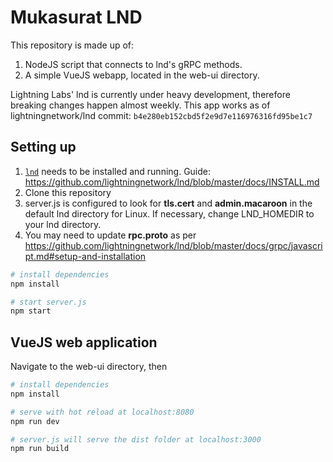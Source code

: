# Mukasurat LND
This repository is made up of:
1. NodeJS script that connects to lnd's gRPC methods.
2. A simple VueJS webapp, located in the web-ui directory.

Lightning Labs' lnd is currently under heavy development, therefore breaking changes happen almost weekly. This app works as of lightningnetwork/lnd commit: `b4e280eb152cbd5f2e9d7e116976316fd95be1c7`

## Setting up
1. [`lnd`](https://github.com/lightningnetwork/lnd) needs to be installed and running. Guide: https://github.com/lightningnetwork/lnd/blob/master/docs/INSTALL.md
2. Clone this repository
3. server.js is configured to look for **tls.cert** and **admin.macaroon** in the default lnd directory for Linux. If necessary, change LND_HOMEDIR to your lnd directory.
4. You may need to update **rpc.proto** as per https://github.com/lightningnetwork/lnd/blob/master/docs/grpc/javascript.md#setup-and-installation

``` bash
# install dependencies
npm install

# start server.js
npm start
```
## VueJS web application
Navigate to the web-ui directory, then
``` bash
# install dependencies
npm install

# serve with hot reload at localhost:8080
npm run dev

# server.js will serve the dist folder at localhost:3000
npm run build
```
